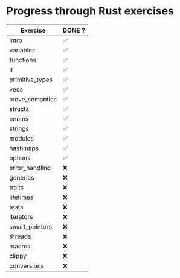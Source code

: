 # Progress through Rust exercises

| Exercise               |  DONE ? |
| ---------------------- | ------- |
| intro                  |   ✅   |
| variables              |   ✅   |
| functions              |   ✅   |
| if                     |   ✅   |
| primitive_types        |   ✅   |
| vecs                   |   ✅   |
| move_semantics         |   ✅   |
| structs                |   ✅   |
| enums                  |   ✅   |
| strings                |   ✅   |
| modules                |   ✅   |
| hashmaps               |   ✅   |
| options                |   ✅   |
| error_handling         |   ❌   |
| generics               |   ❌   |
| traits                 |   ❌   |
| lifetimes              |   ❌   |
| tests                  |   ❌   |
| iterators              |   ❌   |
| smart_pointers         |   ❌   |
| threads                |   ❌   |
| macros                 |   ❌   |
| clippy                 |   ❌   |
| conversions            |   ❌   |